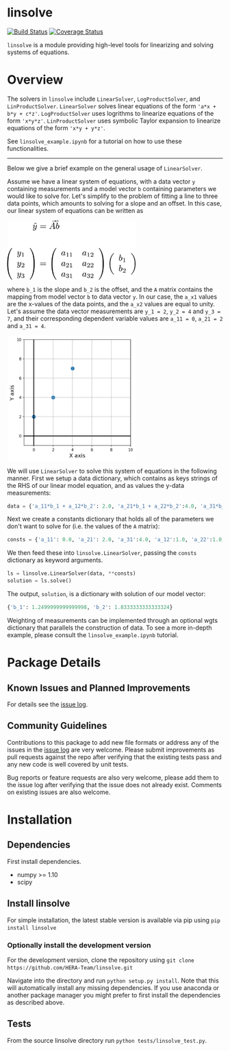 # linsolve

[![Build Status](https://travis-ci.org/HERA-Team/linsolve.svg?branch=master)](https://travis-ci.org/HERA-Team/linsolve)
[![Coverage Status](https://coveralls.io/repos/github/HERA-Team/linsolve/badge.svg?branch=master)](https://coveralls.io/github/HERA-Team/linsolve?branch=master)

`linsolve` is a module providing high-level tools for linearizing and solving systems of equations.

# Overview

The solvers in `linsolve` include `LinearSolver`, `LogProductSolver`, and `LinProductSolver`.
`LinearSolver` solves linear equations of the form `'a*x + b*y + c*z'`.
`LogProductSolver` uses logrithms to linearize equations of the form `'x*y*z'`.
`LinProductSolver` uses symbolic Taylor expansion to linearize equations of the
form `'x*y + y*z'`.

See `linsolve_example.ipynb` for a tutorial on how to use these functionalities.

---

Below we give a brief example on the general usage of `LinearSolver`.

Assume we have a linear system of equations, with a data vector `y` containing measurements
and a model vector `b` containing parameters we would like to solve for. Let's simplify to 
the problem of fitting a line to three data points, which amounts to solving for a slope and an offset.
In this case, our linear system of equations can be written as

<img align='center' src="imgs/linear_model.png" width=300/>

where `b_1` is the slope and `b_2` is the offset, and the `A` matrix contains the mapping
from model vector `b` to data vector `y`. In our case, the `a_x1` values are the x-values of the data points, and the `a_x2` values are equal to unity. Let's assume the data vector measurements are `y_1 = 2`, `y_2 = 4` and `y_3 = 7`, and their corresponding dependent variable values are `a_11 = 0`, `a_21 = 2` and `a_31 = 4`.

<img align='center' src="imgs/points.png" width=300/>

We will use `LinearSolver` to solve this system of equations in the following manner.
First we setup a data dictionary, which contains as keys strings of the RHS of our linear model equation,
and as values the y-data measurements:

```python
data = {'a_11*b_1 + a_12*b_2': 2.0, 'a_21*b_1 + a_22*b_2':4.0, 'a_31*b_1 + a_32*b_2':7.0}
```

Next we create a constants dictionary that holds all of the parameters we don't want to solve for (i.e. the values of the `A` matrix):

```python
consts = {'a_11': 0.0, 'a_21': 2.0, 'a_31':4.0, 'a_12':1.0, 'a_22':1.0, 'a_32':1.0}
```

We then feed these into `linsolve.LinearSolver`, passing the `consts` dictionary as keyword arguments.

```python
ls = linsolve.LinearSolver(data, **consts)
solution = ls.solve()
```

The output, `solution`, is a dictionary with solution of our model vector:

```python
{'b_1': 1.2499999999999998, 'b_2': 1.8333333333333324}
```

Weighting of measurements can be implemented through an optional wgts
dictionary that parallels the construction of data. To see a more in-depth example,
please consult the `linsolve_example.ipynb` tutorial.

# Package Details
## Known Issues and Planned Improvements

For details see the [issue log](https://github.com/HERA-Team/linsolve/issues).

## Community Guidelines
Contributions to this package to add new file formats or address any of the
issues in the [issue log](https://github.com/HERA-Team/linsolve/issues) are very welcome.
Please submit improvements as pull requests against the repo after verifying that
the existing tests pass and any new code is well covered by unit tests.

Bug reports or feature requests are also very welcome, please add them to the
issue log after verifying that the issue does not already exist.
Comments on existing issues are also welcome.

# Installation
## Dependencies
First install dependencies. 

* numpy >= 1.10
* scipy

## Install linsolve
For simple installation, the latest stable version is available via pip using ```pip install linsolve```

### Optionally install the development version
For the development version, clone the repository using
```git clone https://github.com/HERA-Team/linsolve.git```

Navigate into the directory and run ```python setup.py install```.
Note that this will automatically install any missing dependencies. If you use anaconda or another package manager you might prefer to first install the dependencies as described above.

## Tests
From the source linsolve directory run ```python tests/linsolve_test.py```.

